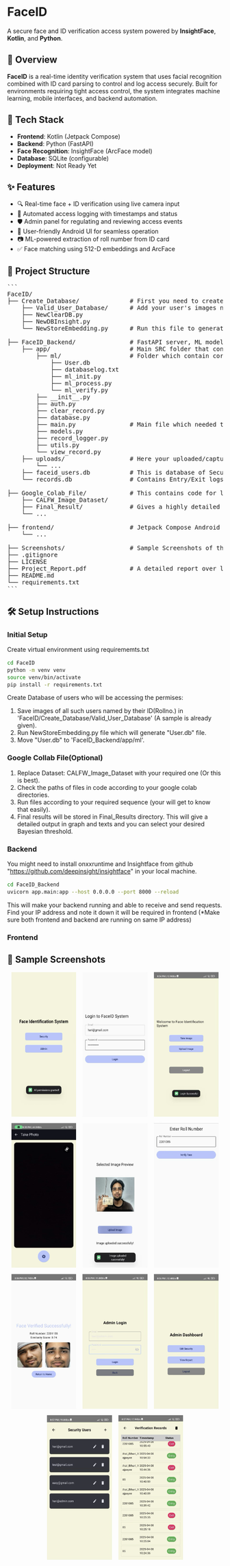 # FaceID

A secure face and ID verification access system powered by **InsightFace**, **Kotlin**, and **Python**.

## 🚀 Overview

**FaceID** is a real-time identity verification system that uses facial recognition combined with ID card parsing to control and log access securely. Built for environments requiring tight access control, the system integrates machine learning, mobile interfaces, and backend automation.

## 🧠 Tech Stack

- **Frontend**: Kotlin (Jetpack Compose)
- **Backend**: Python (FastAPI)
- **Face Recognition**: InsightFace (ArcFace model)
- **Database**: SQLite (configurable)
- **Deployment**: Not Ready Yet

## ✨ Features

- 🔍 Real-time face + ID verification using live camera input
- 🧾 Automated access logging with timestamps and status
- 🛡️ Admin panel for regulating and reviewing access events
- 📱 User-friendly Android UI for seamless operation
- 📷 ML-powered extraction of roll number from ID card
- ✅ Face matching using 512-D embeddings and ArcFace

## 📂 Project Structure
<pre>
```
FaceID/
├── Create_Database/              # First you need to create a user database which are going to access the permises
    ├── Valid_User_Database/      # Add your user's images named by ID(Rollno) to this folder 
    ├── NewClearDB.py
    ├── NewDBInsight.py
    └── NewStoreEmbedding.py      # Run this file to generate User.db then transfer that file to FaceID_Backend/app/ml

├── FaceID_Backend/               # FastAPI server, ML models, database logic
    ├── app/                      # Main SRC folder that contains complete backend logic
        ├── ml/                   # Folder which contain core face recognition logic
            ├── User.db
            ├── databaselog.txt   
            ├── ml_init.py
            ├── ml_process.py
            └── ml_verify.py
        ├── __init__.py
        ├── auth.py
        ├── clear_record.py
        ├── database.py
        ├── main.py               # Main file which needed to be run to make backend running, sends response to requests
        ├── models.py
        ├── record_logger.py
        ├── utils.py
        └── view_record.py
    ├── uploads/                  # Here your uploaded/captured image will be stored for processing (keep on replacing)
        └── ...
    ├── faceid_users.db           # This is database of Security personals allowed by admin to use this app
    └── records.db                # Contains Entry/Exit logs

├── Google_Colab_File/            # This contains code for large dataset to be run on colab to compute Bayesian Threshold
    ├── CALFW_Image_Dataset/
    ├── Final_Result/             # Gives a highly detailed result upon running files in proper order (*check file paths)
    └── ...

├── frontend/                     # Jetpack Compose Android app
    └── ...

├── Screenshots/                  # Sample Screenshots of the Andorid app in use
├── .gitignore
├── LICENSE
├── Project_Report.pdf            # A detailed report over learning, experiment and observations (*For institute purpose)
├── README.md
└── requirements.txt
```
</pre>

## 🛠️ Setup Instructions

### Initial Setup

Create virtual environment using requirememts.txt
```bash
cd FaceID
python -m venv venv
source venv/bin/activate
pip install -r requirements.txt
```

Create Database of users who will be accessing the permises:
1. Save images of all such users named by their ID(Rollno.) in 'FaceID/Create_Database/Valid_User_Database' (A sample is already given).
2. Run NewStoreEmbedding.py file which will generate "User.db" file.
3. Move "User.db" to 'FaceID_Backend/app/ml'.

### Google Collab File(Optional)
1. Replace Dataset: CALFW_Image_Dataset with your required one (Or this is best).
2. Check the paths of files in code according to your google colab directories.
3. Run files according to your required sequence (your will get to know that easily).
4. Final results will be stored in Final_Results directory. This will give a detailed output in graph and texts and you can select your desired Bayesian threshold.

### Backend
You might need to install onxxruntime and Insightface from github "https://github.com/deepinsight/insightface" in your local machine.
```bash
cd FaceID_Backend
uvicorn app.main:app --host 0.0.0.0 --port 8000 --reload
```
This will make your backend running and able to receive and send requests.
Find your IP address and note it down it will be required in frontend 
(*Make sure both frontend and backend are running on same IP address)

### Frontend


## 📸 Sample Screenshots

<div style="display: flex; flex-wrap: wrap; gap: 15px; justify-content: center;">
  <img src="Screenshots/image.png" alt="Front Page" width="30%" />
  <img src="Screenshots/image-1.png" alt="Security_Person Login" width="30%" />
  <img src="Screenshots/image-2.png" alt="Security Dashboard" width="30%" />
  <img src="Screenshots/image-3.png" alt="Camera Screen" width="30%" />
  <img src="Screenshots/image-4.png" alt="Image Upload" width="30%" />
  <img src="Screenshots/image-5.png" alt="Manual Rollno. Entry" width="30%" />
  <img src="Screenshots/image-6.png" alt="Result Screen" width="30%" />
  <img src="Screenshots/image-7.png" alt="Admin Login" width="30%" />
  <img src="Screenshots/image-8.png" alt="Admin Dashboard" width="30%" />
  <img src="Screenshots/image-9.png" alt="Security Person Management" width="30%" />
  <img src="Screenshots/image-10.png" alt="Verification Record" width="30%" />
</div>